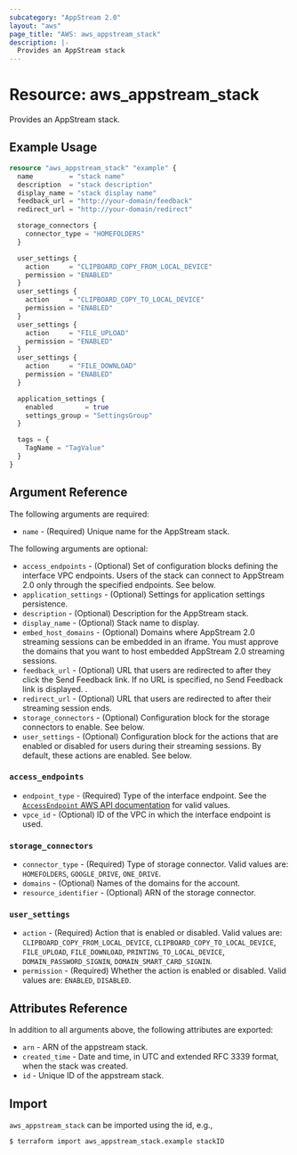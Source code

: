 ```yaml
---
subcategory: "AppStream 2.0"
layout: "aws"
page_title: "AWS: aws_appstream_stack"
description: |-
  Provides an AppStream stack
---
```


# Resource: aws_appstream_stack

Provides an AppStream stack.

## Example Usage

```terraform
resource "aws_appstream_stack" "example" {
  name         = "stack name"
  description  = "stack description"
  display_name = "stack display name"
  feedback_url = "http://your-domain/feedback"
  redirect_url = "http://your-domain/redirect"

  storage_connectors {
    connector_type = "HOMEFOLDERS"
  }

  user_settings {
    action     = "CLIPBOARD_COPY_FROM_LOCAL_DEVICE"
    permission = "ENABLED"
  }
  user_settings {
    action     = "CLIPBOARD_COPY_TO_LOCAL_DEVICE"
    permission = "ENABLED"
  }
  user_settings {
    action     = "FILE_UPLOAD"
    permission = "ENABLED"
  }
  user_settings {
    action     = "FILE_DOWNLOAD"
    permission = "ENABLED"
  }

  application_settings {
    enabled        = true
    settings_group = "SettingsGroup"
  }

  tags = {
    TagName = "TagValue"
  }
}
```

## Argument Reference

The following arguments are required:

* `name` - (Required) Unique name for the AppStream stack.

The following arguments are optional:

* `access_endpoints` - (Optional) Set of configuration blocks defining the interface VPC endpoints. Users of the stack can connect to AppStream 2.0 only through the specified endpoints. See below.
* `application_settings` - (Optional) Settings for application settings persistence.
* `description` - (Optional) Description for the AppStream stack.
* `display_name` - (Optional) Stack name to display.
* `embed_host_domains` - (Optional) Domains where AppStream 2.0 streaming sessions can be embedded in an iframe. You must approve the domains that you want to host embedded AppStream 2.0 streaming sessions.
* `feedback_url` - (Optional) URL that users are redirected to after they click the Send Feedback link. If no URL is specified, no Send Feedback link is displayed. .
* `redirect_url` - (Optional) URL that users are redirected to after their streaming session ends.
* `storage_connectors` - (Optional) Configuration block for the storage connectors to enable. See below.
* `user_settings` - (Optional) Configuration block for the actions that are enabled or disabled for users during their streaming sessions. By default, these actions are enabled. See below.

### `access_endpoints`

* `endpoint_type` - (Required) Type of the interface endpoint. See the [`AccessEndpoint` AWS API documentation](https://docs.aws.amazon.com/appstream2/latest/APIReference/API_AccessEndpoint.html) for valid values.
* `vpce_id` - (Optional) ID of the VPC in which the interface endpoint is used.

### `storage_connectors`

* `connector_type` - (Required) Type of storage connector. Valid values are: `HOMEFOLDERS`, `GOOGLE_DRIVE`, `ONE_DRIVE`.
* `domains` - (Optional) Names of the domains for the account.
* `resource_identifier` - (Optional) ARN of the storage connector.

### `user_settings`

* `action` - (Required) Action that is enabled or disabled. Valid values are: `CLIPBOARD_COPY_FROM_LOCAL_DEVICE`,  `CLIPBOARD_COPY_TO_LOCAL_DEVICE`, `FILE_UPLOAD`, `FILE_DOWNLOAD`, `PRINTING_TO_LOCAL_DEVICE`, `DOMAIN_PASSWORD_SIGNIN`, `DOMAIN_SMART_CARD_SIGNIN`.
* `permission` - (Required) Whether the action is enabled or disabled. Valid values are: `ENABLED`, `DISABLED`.

## Attributes Reference

In addition to all arguments above, the following attributes are exported:

* `arn` - ARN of the appstream stack.
* `created_time` - Date and time, in UTC and extended RFC 3339 format, when the stack was created.
* `id` - Unique ID of the appstream stack.


## Import

`aws_appstream_stack` can be imported using the id, e.g.,

```
$ terraform import aws_appstream_stack.example stackID
```
